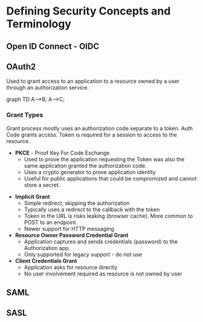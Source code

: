 # Defining Security Concepts and Terminology

## Open ID Connect - OIDC

## OAuth2

Used to grant access to an application to a resource owned by a user through an authorization service.

<div class="mermaid">
graph TD
    A-->B;
    A-->C;
</div>

### Grant Types

Grant process mostly uses an authorization code separate to a token. Auth Code grants access. Token is required for a session to access to the resource.

-   **PKCE** - Proof Key For Code Exchange
    -   Used to prove the application requesting the Token was also the same application granted the authorization code.
    -   Uses a crypto generator to prove application identity
    -   Useful for public applications that could be compromized and cannot store a secret.

*   **Implicit Grant**
    -   Simple redirect, skipping the authorization
    -   Typically uses a redirect to the callback with the token
    -   Token in the URL is risks leaking (browser cache). More common to POST to an endpoint.
    -   Newer support for HTTP messaging
*   **Resource Owner Password Credential Grant**
    -   Application captures and sends credentials (password) to the Authorization app.
    -   Only supported for legacy support - do not use
*   **Client Credentials Grant**
    -   Application asks for resource directly
    -   No user involvement required as resource is not owned by user

## SAML

## SASL
